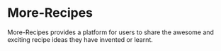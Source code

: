 # More-Recipes
More-Recipes provides a platform for users to share the awesome and exciting recipe ideas they have invented or learnt.
